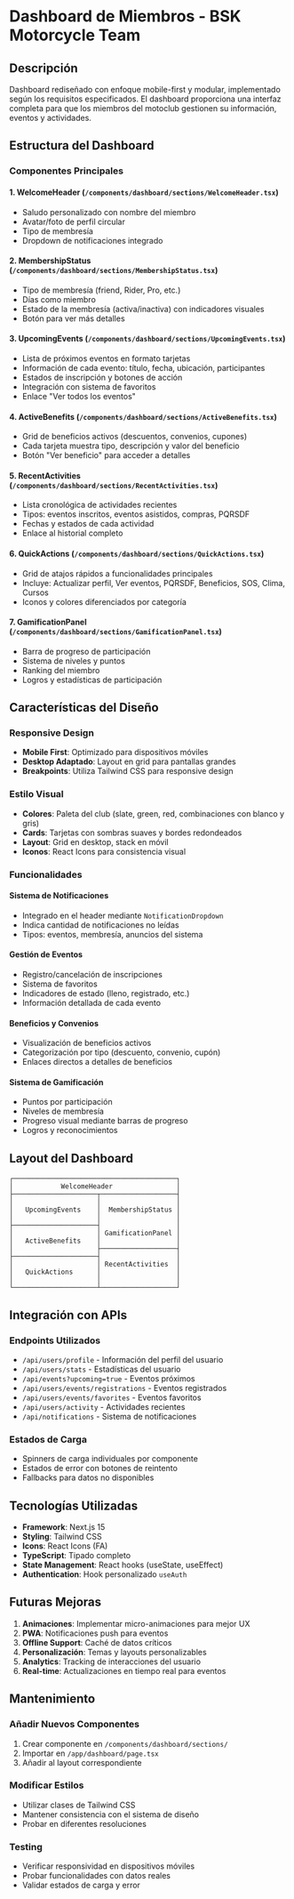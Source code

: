 # Dashboard de Miembros - BSK Motorcycle Team

## Descripción

Dashboard rediseñado con enfoque mobile-first y modular, implementado según los requisitos especificados. El dashboard proporciona una interfaz completa para que los miembros del motoclub gestionen su información, eventos y actividades.

## Estructura del Dashboard

### Componentes Principales

#### 1. **WelcomeHeader** (`/components/dashboard/sections/WelcomeHeader.tsx`)
- Saludo personalizado con nombre del miembro
- Avatar/foto de perfil circular
- Tipo de membresía
- Dropdown de notificaciones integrado

#### 2. **MembershipStatus** (`/components/dashboard/sections/MembershipStatus.tsx`)
- Tipo de membresía (friend, Rider, Pro, etc.)
- Días como miembro
- Estado de la membresía (activa/inactiva) con indicadores visuales
- Botón para ver más detalles

#### 3. **UpcomingEvents** (`/components/dashboard/sections/UpcomingEvents.tsx`)
- Lista de próximos eventos en formato tarjetas
- Información de cada evento: título, fecha, ubicación, participantes
- Estados de inscripción y botones de acción
- Integración con sistema de favoritos
- Enlace "Ver todos los eventos"

#### 4. **ActiveBenefits** (`/components/dashboard/sections/ActiveBenefits.tsx`)
- Grid de beneficios activos (descuentos, convenios, cupones)
- Cada tarjeta muestra tipo, descripción y valor del beneficio
- Botón "Ver beneficio" para acceder a detalles

#### 5. **RecentActivities** (`/components/dashboard/sections/RecentActivities.tsx`)
- Lista cronológica de actividades recientes
- Tipos: eventos inscritos, eventos asistidos, compras, PQRSDF
- Fechas y estados de cada actividad
- Enlace al historial completo

#### 6. **QuickActions** (`/components/dashboard/sections/QuickActions.tsx`)
- Grid de atajos rápidos a funcionalidades principales
- Incluye: Actualizar perfil, Ver eventos, PQRSDF, Beneficios, SOS, Clima, Cursos
- Iconos y colores diferenciados por categoría

#### 7. **GamificationPanel** (`/components/dashboard/sections/GamificationPanel.tsx`)
- Barra de progreso de participación
- Sistema de niveles y puntos
- Ranking del miembro
- Logros y estadísticas de participación

## Características del Diseño

### Responsive Design
- **Mobile First**: Optimizado para dispositivos móviles
- **Desktop Adaptado**: Layout en grid para pantallas grandes
- **Breakpoints**: Utiliza Tailwind CSS para responsive design

### Estilo Visual
- **Colores**: Paleta del club (slate, green, red, combinaciones con blanco y gris)
- **Cards**: Tarjetas con sombras suaves y bordes redondeados
- **Layout**: Grid en desktop, stack en móvil
- **Iconos**: React Icons para consistencia visual

### Funcionalidades

#### Sistema de Notificaciones
- Integrado en el header mediante `NotificationDropdown`
- Indica cantidad de notificaciones no leídas
- Tipos: eventos, membresía, anuncios del sistema

#### Gestión de Eventos
- Registro/cancelación de inscripciones
- Sistema de favoritos
- Indicadores de estado (lleno, registrado, etc.)
- Información detallada de cada evento

#### Beneficios y Convenios
- Visualización de beneficios activos
- Categorización por tipo (descuento, convenio, cupón)
- Enlaces directos a detalles de beneficios

#### Sistema de Gamificación
- Puntos por participación
- Niveles de membresía
- Progreso visual mediante barras de progreso
- Logros y reconocimientos

## Layout del Dashboard

```
┌─────────────────────────────────────────┐
│            WelcomeHeader                │
├─────────────────────┬───────────────────┤
│                     │                   │
│   UpcomingEvents    │  MembershipStatus │
│                     │                   │
├─────────────────────┤                   │
│                     │ GamificationPanel │
│   ActiveBenefits    │                   │
│                     ├───────────────────┤
├─────────────────────┤                   │
│                     │ RecentActivities  │
│   QuickActions      │                   │
│                     │                   │
└─────────────────────┴───────────────────┘
```

## Integración con APIs

### Endpoints Utilizados
- `/api/users/profile` - Información del perfil del usuario
- `/api/users/stats` - Estadísticas del usuario
- `/api/events?upcoming=true` - Eventos próximos
- `/api/users/events/registrations` - Eventos registrados
- `/api/users/events/favorites` - Eventos favoritos
- `/api/users/activity` - Actividades recientes
- `/api/notifications` - Sistema de notificaciones

### Estados de Carga
- Spinners de carga individuales por componente
- Estados de error con botones de reintento
- Fallbacks para datos no disponibles

## Tecnologías Utilizadas

- **Framework**: Next.js 15
- **Styling**: Tailwind CSS
- **Icons**: React Icons (FA)
- **TypeScript**: Tipado completo
- **State Management**: React hooks (useState, useEffect)
- **Authentication**: Hook personalizado `useAuth`

## Futuras Mejoras

1. **Animaciones**: Implementar micro-animaciones para mejor UX
2. **PWA**: Notificaciones push para eventos
3. **Offline Support**: Caché de datos críticos
4. **Personalización**: Temas y layouts personalizables
5. **Analytics**: Tracking de interacciones del usuario
6. **Real-time**: Actualizaciones en tiempo real para eventos

## Mantenimiento

### Añadir Nuevos Componentes
1. Crear componente en `/components/dashboard/sections/`
2. Importar en `/app/dashboard/page.tsx`
3. Añadir al layout correspondiente

### Modificar Estilos
- Utilizar clases de Tailwind CSS
- Mantener consistencia con el sistema de diseño
- Probar en diferentes resoluciones

### Testing
- Verificar responsividad en dispositivos móviles
- Probar funcionalidades con datos reales
- Validar estados de carga y error